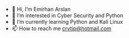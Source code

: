- 👋 Hi, I’m Emirhan Arslan
- 👀 I’m interested in  Cyber Security and Python 
- 🌱 I’m currently learning Python and Kali Linux
- 📫 How to reach me crytip@hotmail.com
